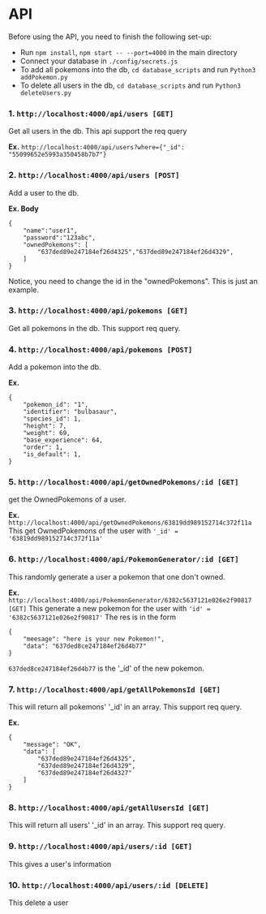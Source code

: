 # API
Before using the API, you need to finish the following set-up:
- Run ```npm install```, ```npm start -- --port=4000``` in the main directory
- Connect your database in ```./config/secrets.js```
- To add all pokemons into the db, ```cd database_scripts``` and run ```Python3 addPokemon.py```
- To delete all users in the db, ```cd database_scripts``` and run ```Python3 deleteUsers.py```

### 1. ```http://localhost:4000/api/users [GET]``` 
Get all users in the db. This api support the req query

**Ex.** 
```http://localhost:4000/api/users?where={"_id": "55099652e5993a350458b7b7"}```

### 2. ```http://localhost:4000/api/users [POST]``` 
Add a user to the db. 

**Ex. Body**
```
{
    "name":"user1",
    "password":"123abc",
    "ownedPokemons": [
        "637ded89e247184ef26d4325","637ded89e247184ef26d4329",
    ]
}
```
Notice, you need to change the id in the "ownedPokemons". This is just an example. 
### 3. ```http://localhost:4000/api/pokemons [GET]```
Get all pokemons in the db. This support req query.

### 4. ```http://localhost:4000/api/pokemons [POST]```
Add a pokemon into the db.

**Ex.**
```
{
    "pokemon_id": "1",
    "identifier": "bulbasaur",
    "species_id": 1,
    "height": 7,
    "weight": 69,
    "base_experience": 64,
    "order": 1,
    "is_default": 1,
}
```

### 5. ```http://localhost:4000/api/getOwnedPokemons/:id [GET]```
get the OwnedPokemons of a user.

**Ex.**
```http://localhost:4000/api/getOwnedPokemons/63819dd989152714c372f11a```
This get OwnedPokemons of the user with ```'_id' = '63819dd989152714c372f11a'```

### 6. ```http://localhost:4000/api/PokemonGenerator/:id [GET]```
This randomly generate a user a pokemon that one don't owned.

**Ex.**
```http://localhost:4000/api/PokemonGenerator/6382c5637121e026e2f90817 [GET]```
This generate a new pokemon for the user with ```'id' = '6382c5637121e026e2f90817'```
The res is in the form
```
{
    "meesage": "here is your new Pokemon!",
    "data": "637ded8ce247184ef26d4b77"
}
``` 
```637ded8ce247184ef26d4b77``` is the '_id' of the new pokemon.

### 7. ```http://localhost:4000/api/getAllPokemonsId [GET]```
This will return all pokemons' '_id' in an array. This support req query.

**Ex.**
```
{
    "message": "OK",
    "data": [
        "637ded89e247184ef26d4325",
        "637ded89e247184ef26d4329",
        "637ded89e247184ef26d4327"
    ]
}
```

### 8. ```http://localhost:4000/api/getAllUsersId [GET]```
This will return all users' '_id' in an array. This support req query.

### 9. ```http://localhost:4000/api/users/:id [GET]``` 
This gives a user's information 

### 10. ```http://localhost:4000/api/users/:id [DELETE]``` 
This delete a user



